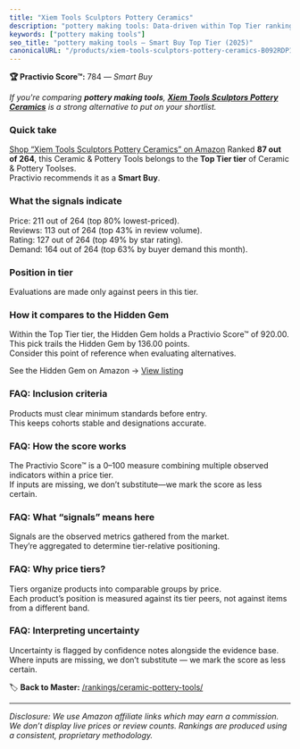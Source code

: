 ```yaml
---
title: "Xiem Tools Sculptors Pottery Ceramics"
description: "pottery making tools: Data-driven within Top Tier ranking using the Practivio Score™. Positioned by quality, value, demand, findability, momentum."
keywords: ["pottery making tools"]
seo_title: "pottery making tools — Smart Buy Top Tier (2025)"
canonicalURL: "/products/xiem-tools-sculptors-pottery-ceramics-B092RDP1D3/"
---
```


**🏆 Practivio Score™:** 784 — _Smart Buy_


*If you're comparing **pottery making tools**, **[Xiem Tools Sculptors Pottery Ceramics](https://www.amazon.com/dp/B092RDP1D3?tag=practivio-20)** is a strong alternative to put on your shortlist.*
### Quick take
[Shop “Xiem Tools Sculptors Pottery Ceramics” on Amazon](https://www.amazon.com/dp/B092RDP1D3?tag=practivio-20)
Ranked **87 out of 264**, this Ceramic & Pottery Tools belongs to the **Top Tier tier** of Ceramic & Pottery Toolses.  
Practivio recommends it as a **Smart Buy**.

### What the signals indicate
Price: 211 out of 264 (top 80% lowest-priced).  
Reviews: 113 out of 264 (top 43% in review volume).  
Rating: 127 out of 264 (top 49% by star rating).  
Demand: 164 out of 264 (top 63% by buyer demand this month).

### Position in tier
Evaluations are made only against peers in this tier.

### How it compares to the Hidden Gem
Within the Top Tier tier, the Hidden Gem holds a Practivio Score™ of 920.00.  
This pick trails the Hidden Gem by 136.00 points.  
Consider this point of reference when evaluating alternatives.  

See the Hidden Gem on Amazon → [View listing](https://www.amazon.com/dp/B06XG9XHCG?tag=practivio-20)

### FAQ: Inclusion criteria
Products must clear minimum standards before entry.  
This keeps cohorts stable and designations accurate.

### FAQ: How the score works
The Practivio Score™ is a 0–100 measure combining multiple observed indicators within a price tier.  
If inputs are missing, we don’t substitute—we mark the score as less certain.

### FAQ: What “signals” means here
Signals are the observed metrics gathered from the market.  
They’re aggregated to determine tier-relative positioning.

### FAQ: Why price tiers?
Tiers organize products into comparable groups by price.  
Each product’s position is measured against its tier peers, not against items from a different band.

### FAQ: Interpreting uncertainty
Uncertainty is flagged by confidence notes alongside the evidence base.  
Where inputs are missing, we don’t substitute — we mark the score as less certain.


🏷️ **Back to Master:** [/rankings/ceramic-pottery-tools/](/rankings/ceramic-pottery-tools/)

---
_Disclosure: We use Amazon affiliate links which may earn a commission. We don’t display live prices or review counts. Rankings are produced using a consistent, proprietary methodology._
